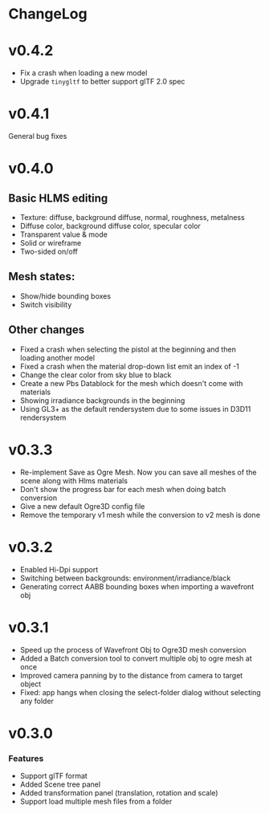 # ChangeLog

# v0.4.2

- Fix a crash when loading a new model
- Upgrade `tinygltf` to better support glTF 2.0 spec 

# v0.4.1

General bug fixes

# v0.4.0

## Basic HLMS editing
- Texture: diffuse, background diffuse, normal, roughness, metalness
- Diffuse color, background diffuse color, specular color
- Transparent value & mode
- Solid or wireframe
- Two-sided on/off

## Mesh states:
- Show/hide bounding boxes
- Switch visibility

## Other changes
- Fixed a crash when selecting the pistol at the beginning and then loading another model
- Fixed a crash when the material drop-down list emit an index of -1
- Change the clear color from sky blue to black
- Create a new Pbs Datablock for the mesh which doesn't come with materials
- Showing irradiance backgrounds in the beginning
- Using GL3+ as the default rendersystem due to some issues in D3D11 rendersystem

# v0.3.3

- Re-implement Save as Ogre Mesh. Now you can save all meshes of the scene along with Hlms materials
- Don't show the progress bar for each mesh when doing batch conversion
- Give a new default Ogre3D config file
- Remove the temporary v1 mesh while the conversion to v2 mesh is done

# v0.3.2

- Enabled Hi-Dpi support
- Switching between backgrounds: environment/irradiance/black
- Generating correct AABB bounding boxes when importing a wavefront obj

# v0.3.1

- Speed up the process of Wavefront Obj to Ogre3D mesh conversion
- Added a Batch conversion tool to convert multiple obj to ogre mesh at once
- Improved camera panning by to the distance from camera to target object
- Fixed: app hangs when closing the select-folder dialog without selecting any folder

# v0.3.0

### Features 

- Support glTF format
- Added Scene tree panel
- Added transformation panel (translation, rotation and scale)
- Support load multiple mesh files from a folder






